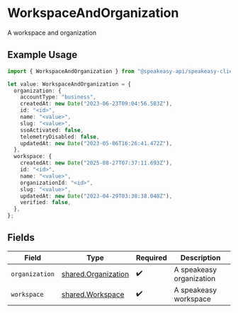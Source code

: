 # WorkspaceAndOrganization

A workspace and organization

## Example Usage

```typescript
import { WorkspaceAndOrganization } from "@speakeasy-api/speakeasy-client-sdk-typescript/sdk/models/shared";

let value: WorkspaceAndOrganization = {
  organization: {
    accountType: "business",
    createdAt: new Date("2023-06-23T09:04:56.583Z"),
    id: "<id>",
    name: "<value>",
    slug: "<value>",
    ssoActivated: false,
    telemetryDisabled: false,
    updatedAt: new Date("2023-05-06T16:26:41.472Z"),
  },
  workspace: {
    createdAt: new Date("2025-08-27T07:37:11.693Z"),
    id: "<id>",
    name: "<value>",
    organizationId: "<id>",
    slug: "<value>",
    updatedAt: new Date("2023-04-29T03:38:38.048Z"),
    verified: false,
  },
};
```

## Fields

| Field                                                             | Type                                                              | Required                                                          | Description                                                       |
| ----------------------------------------------------------------- | ----------------------------------------------------------------- | ----------------------------------------------------------------- | ----------------------------------------------------------------- |
| `organization`                                                    | [shared.Organization](../../../sdk/models/shared/organization.md) | :heavy_check_mark:                                                | A speakeasy organization                                          |
| `workspace`                                                       | [shared.Workspace](../../../sdk/models/shared/workspace.md)       | :heavy_check_mark:                                                | A speakeasy workspace                                             |